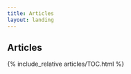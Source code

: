 ```yaml
---
title: Articles
layout: landing
---
```


## Articles

<div style="a { display: block; }">

{% include_relative articles/TOC.html %}

</div>


